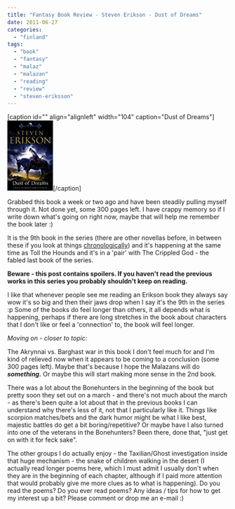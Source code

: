 ```yaml
---
title: "Fantasy Book Review - Steven Erikson - Dust of Dreams"
date: 2011-06-27
categories: 
  - "finland"
tags: 
  - "book"
  - "fantasy"
  - "malaz"
  - "malazan"
  - "reading"
  - "review"
  - "steven-eriksson"
---
```


\[caption id="" align="alignleft" width="104" caption="Dust of Dreams"\]![Dust of Dreams](images/0593046331.01.jpg "Dust of Dreams")\[/caption\]

Grabbed this book a week or two ago and have been steadily pulling myself through it. Not done yet, some 300 pages left. I have crappy memory so if I write down what's going on right now, maybe that will help me remember the book later :)

It is the 9th book in the series (there are other novellas before, in between these if you look at things [chronologically](http://en.wikipedia.org/wiki/Malazan_Book_of_the_Fallen#Chronology "on wikipedia")) and it's happening at the same time as Toll the Hounds and it's in a 'pair' with The Crippled God - the fabled last book of the series.

**Beware - this post contains spoilers. If you haven't read the previous works in this series you probably shouldn't keep on reading.**

I like that whenever people see me reading an Erikson book they always say wow it's so big and then their jaws drop when I say it's the 9th in the series :p Some of the books do feel longer than others, it all depends what is happening, perhaps if there are long stretches in the book about characters that I don't like or feel a 'connection' to, the book will feel longer.

_Moving on - closer to topic:_

The Akrynnai vs. Barghast war in this book I don't feel much for and I'm kind of relieved now when it appears to be coming to a conclusion (some 300 pages left). Maybe that's because I hope the Malazans will do **_something._** Or maybe this will start making more sense in the 2nd book.

There was a lot about the Bonehunters in the beginning of the book but pretty soon they set out on a march - and there's not much about the march - as there's been quite a lot about that in the previous books I can understand why there's less of it, not that I particularly like it. Things like scorpion matches/bets and the dark humor might be what I like best, majestic battles do get a bit boring/repetitive? Or maybe have I also turned into one of the veterans in the Bonehunters? Been there, done that, "just get on with it for feck sake".

The other groups I do actually enjoy - the Taxilian/Ghost investigation inside that huge mechanism - the snake of children walking in the desert (I actually read longer poems here, which I must admit I usually don't when they are in the beginning of each chapter, although if I paid more attention that would probably give me more clues as to what is happening). Do you read the poems? Do you ever read poems? Any ideas / tips for how to get my interest up a bit? Please comment or drop me an e-mail :)
